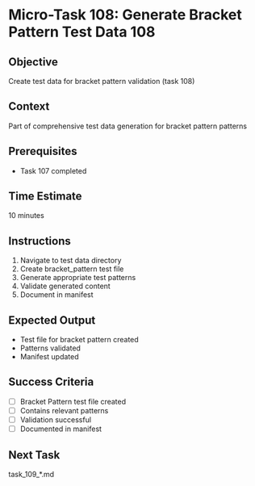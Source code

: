 # Micro-Task 108: Generate Bracket Pattern Test Data 108

## Objective
Create test data for bracket pattern validation (task 108)

## Context
Part of comprehensive test data generation for bracket pattern patterns

## Prerequisites
- Task 107 completed

## Time Estimate
10 minutes

## Instructions
1. Navigate to test data directory
2. Create bracket_pattern test file
3. Generate appropriate test patterns
4. Validate generated content
5. Document in manifest

## Expected Output
- Test file for bracket pattern created
- Patterns validated
- Manifest updated

## Success Criteria
- [ ] Bracket Pattern test file created
- [ ] Contains relevant patterns
- [ ] Validation successful
- [ ] Documented in manifest

## Next Task
task_109_*.md